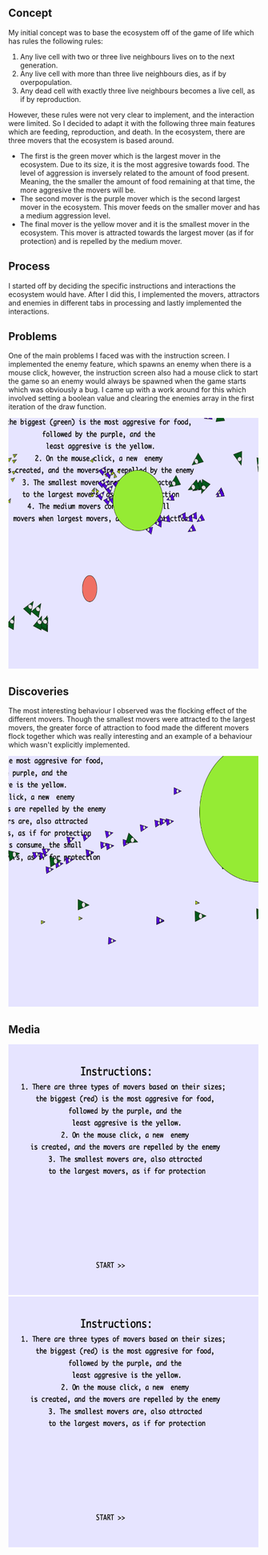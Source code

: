 ## Concept
My initial concept was to base the ecosystem off of the game of life which has rules the following rules: 
1. Any live cell with two or three live neighbours lives on to the next generation.
2. Any live cell with more than three live neighbours dies, as if by overpopulation.
3. Any dead cell with exactly three live neighbours becomes a live cell, as if by reproduction.

However, these rules were not very clear to implement, and the interaction were limited. So I decided to adapt it with the following three main features which are feeding, reproduction, and death. In the ecosystem, there are three movers that the ecosystem is based around. 

- The first is the green mover which is the largest mover in the ecosystem. Due to its size, it is the most aggresive towards food. The level of aggression is inversely related to the amount of food present. Meaning, the the smaller the amount of food remaining at that time, the more aggresive the movers will be. 
- The second mover is the purple mover which is the second largest mover in the ecosystem. This mover feeds on the smaller mover and has a medium aggression level. 
- The final mover is the yellow mover and it is the smallest mover in the ecosystem. This mover is attracted towards the largest mover (as if for protection) and is repelled by the medium mover.

## Process
I started off by deciding the specific instructions and interactions the ecosystem would have. After I did this, I implemented the movers, attractors and enemies in different tabs in processing and lastly implemented the interactions. 

## Problems
One of the main problems I faced was with the instruction screen. I implemented the enemy feature, which spawns an enemy when there is a mouse click, however, the instruction screen also had a mouse click to start the game so an enemy would always be spawned when the game starts which was obviously a bug. I came up with a work around for this which involved setting a boolean value and clearing the enemies array in the first iteration of the draw function. 


<img src="sc1.png" width="500" height="500">
  

## Discoveries
The most interesting behaviour I observed was the flocking effect of the different movers. Though the smallest movers were attracted to the largest movers, the greater force of attraction to food made the different movers flock together which was really interesting and an example of a behaviour which wasn't explicitly implemented.

<img src="sc2.png" width="500" height="500">

## Media

<img src="sc3.png" width="500" height="500" style="display: inline">

<img src="sc3.png" width="500" height="500" style="display: inline">


